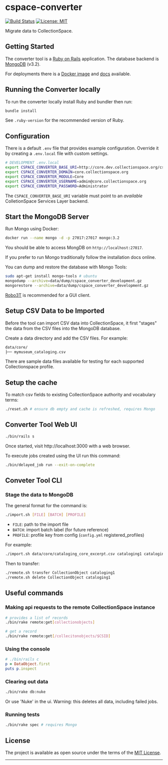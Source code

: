 # cspace-converter

[![Build Status](https://travis-ci.com/collectionspace/cspace-converter.svg?branch=master)](https://travis-ci.com/collectionspace/cspace-converter) [![License: MIT](https://img.shields.io/badge/license-MIT-blue.svg)](http://opensource.org/licenses/MIT)

Migrate data to CollectionSpace.

## Getting Started

The converter tool is a [Ruby on Rails](https://rubyonrails.org/) application.
The database backend is [MongoDB](https://www.mongodb.com/) (v3.2).

For deployments there is a [Docker image](https://hub.docker.com/repository/docker/collectionspace/cspace-converter) and [docs](docs/DEPLOYMENT.md) available.

## Running the Converter locally

To run the converter locally install Ruby and bundler then run:

```bash
bundle install
```

See `.ruby-version` for the recommended version of Ruby.

## Configuration

There is a default `.env` file that provides example configuration. Override it
by creating a `.env.local` file with custom settings.

```bash
# DEVELOPMENT .env.local
export CSPACE_CONVERTER_BASE_URI=http://core.dev.collectionspace.org/cspace-services
export CSPACE_CONVERTER_DOMAIN=core.collectionspace.org
export CSPACE_CONVERTER_MODULE=Core
export CSPACE_CONVERTER_USERNAME=admin@core.collectionspace.org
export CSPACE_CONVERTER_PASSWORD=Administrator
```

The `CSPACE_CONVERTER_BASE_URI` variable must point to an _available_ ColletionSpace
Services Layer backend.

## Start the MongoDB Server

Run Mongo using Docker:

```bash
docker run --name mongo -d -p 27017:27017 mongo:3.2
```

You should be able to access MongDB on `http://localhost:27017`.

If you prefer to run Mongo traditionally follow the installation docs online.

You can dump and restore the database with Mongo Tools:

```bash
sudo apt-get install mongo-tools # ubuntu
mongodump --archive=data/dump/cspace_converter_development.gz
mongorestore --archive=data/dump/cspace_converter_development.gz
```

[Robo3T](https://robomongo.org/download) is recommended for a GUI client.

## Setup CSV Data to be Imported

Before the tool can import CSV data into CollectionSpace, it first "stages" the
data from the CSV files into the MongoDB database.

Create a data directory and add the CSV files. For example:

```txt
data/core/
├── mymuseum_cataloging.csv
```

There are sample data files available for testing for each supported
Collectionspace profile.

## Setup the cache

To match csv fields to existing CollectionSpace authority and vocabulary terms:

```bash
./reset.sh # ensure db empty and cache is refreshed, requires Mongo
```

## Converter Tool Web UI

```bash
./bin/rails s
```

Once started, visit http://localhost:3000 with a web browser.

To execute jobs created using the UI run this command:

```bash
./bin/delayed_job run --exit-on-complete
```

## Conveter Tool CLI

### Stage the data to MongoDB

The general format for the command is:

```bash
./import.sh [FILE] [BATCH] [PROFILE]
```

- `FILE`: path to the import file
- `BATCH`: import batch label (for future reference)
- `PROFILE`: profile key from config (`config.yml` registered_profiles)

For example:

```bash
./import.sh data/core/cataloging_core_excerpt.csv cataloging1 cataloging
```

Then to transfer:

```bash
./remote.sh transfer CollectionObject cataloging1
./remote.sh delete CollectionObject cataloging1
```

## Useful commands

### Making api requests to the remote CollectionSpace instance

```bash
# provides a list of records
./bin/rake remote:get[collectionobjects]

# get a record
./bin/rake remote:get[/collecitonobjects/$CSID]
```

### Using the console

```ruby
# ./bin/rails c
p = DataObject.first
puts p.inspect
```

### Clearing out data

```bash
./bin/rake db:nuke
```

Or use 'Nuke' in the ui. Warning: this deletes all data, including failed jobs.

### Running tests

```bash
./bin/rake spec # requires Mongo
```

## License

The project is available as open source under the terms of the [MIT License](http://opensource.org/licenses/MIT).

---
